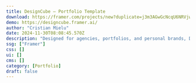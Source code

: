 ```yaml
---
title: DesignCube — Portfolio Template
download: https://framer.com/projects/new?duplicate=j3m3AGwGcNcqU6NRVjw8&via=cristianmielu&duplicateType=siteTemplate
demo: https://designcube.framer.ai/
author: "Cristian Mielu"
date: 2024-11-30T08:08:45.570Z
description: "Designed for agencies, portfolios, and personal brands, DesignCube seamlessly blends minimalist aesthetics with dynamic animations."
ssg: ["Framer"]
css: []
ui: []
cms: []
category: [Portfolio]
draft: false
---
```

